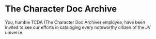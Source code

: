 # The Character Doc Archive
You, humble TCDA (The Character Doc Archive) employee, have been invited to see our efforts in cataloging every noteworthy citizen of the JV universe.
